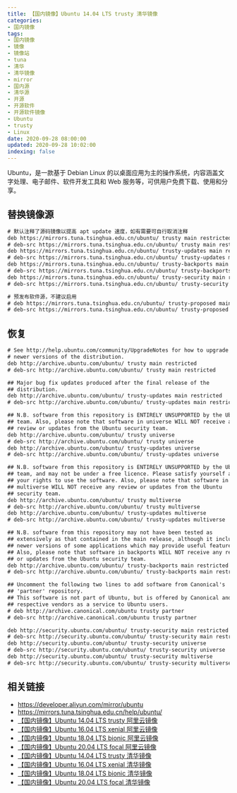 ```yaml
---
title: 【国内镜像】Ubuntu 14.04 LTS trusty 清华镜像
categories:
- 国内镜像
tags:
- 国内镜像
- 镜像
- 镜像站
- tuna
- 清华
- 清华镜像
- mirror
- 国内源
- 清华源
- 开源
- 开源软件
- 开源软件镜像
- Ubuntu
- trusty
- Linux
date: 2020-09-28 08:00:00
updated: 2020-09-28 10:02:00
indexing: false
---
```


Ubuntu，是一款基于 Debian Linux 的以桌面应用为主的操作系统，内容涵盖文字处理、电子邮件、软件开发工具和 Web 服务等，可供用户免费下载、使用和分享。

## 替换镜像源


```txt /etc/apt/sources.list
# 默认注释了源码镜像以提高 apt update 速度，如有需要可自行取消注释
deb https://mirrors.tuna.tsinghua.edu.cn/ubuntu/ trusty main restricted universe multiverse
# deb-src https://mirrors.tuna.tsinghua.edu.cn/ubuntu/ trusty main restricted universe multiverse
deb https://mirrors.tuna.tsinghua.edu.cn/ubuntu/ trusty-updates main restricted universe multiverse
# deb-src https://mirrors.tuna.tsinghua.edu.cn/ubuntu/ trusty-updates main restricted universe multiverse
deb https://mirrors.tuna.tsinghua.edu.cn/ubuntu/ trusty-backports main restricted universe multiverse
# deb-src https://mirrors.tuna.tsinghua.edu.cn/ubuntu/ trusty-backports main restricted universe multiverse
deb https://mirrors.tuna.tsinghua.edu.cn/ubuntu/ trusty-security main restricted universe multiverse
# deb-src https://mirrors.tuna.tsinghua.edu.cn/ubuntu/ trusty-security main restricted universe multiverse

# 预发布软件源，不建议启用
# deb https://mirrors.tuna.tsinghua.edu.cn/ubuntu/ trusty-proposed main restricted universe multiverse
# deb-src https://mirrors.tuna.tsinghua.edu.cn/ubuntu/ trusty-proposed main restricted universe multiverse
```

<!-- more -->

## 恢复


```txt /etc/apt/sources.list
# See http://help.ubuntu.com/community/UpgradeNotes for how to upgrade to
# newer versions of the distribution.
deb http://archive.ubuntu.com/ubuntu/ trusty main restricted
# deb-src http://archive.ubuntu.com/ubuntu/ trusty main restricted

## Major bug fix updates produced after the final release of the
## distribution.
deb http://archive.ubuntu.com/ubuntu/ trusty-updates main restricted
# deb-src http://archive.ubuntu.com/ubuntu/ trusty-updates main restricted

## N.B. software from this repository is ENTIRELY UNSUPPORTED by the Ubuntu
## team. Also, please note that software in universe WILL NOT receive any
## review or updates from the Ubuntu security team.
deb http://archive.ubuntu.com/ubuntu/ trusty universe
# deb-src http://archive.ubuntu.com/ubuntu/ trusty universe
deb http://archive.ubuntu.com/ubuntu/ trusty-updates universe
# deb-src http://archive.ubuntu.com/ubuntu/ trusty-updates universe

## N.B. software from this repository is ENTIRELY UNSUPPORTED by the Ubuntu
## team, and may not be under a free licence. Please satisfy yourself as to
## your rights to use the software. Also, please note that software in
## multiverse WILL NOT receive any review or updates from the Ubuntu
## security team.
deb http://archive.ubuntu.com/ubuntu/ trusty multiverse
# deb-src http://archive.ubuntu.com/ubuntu/ trusty multiverse
deb http://archive.ubuntu.com/ubuntu/ trusty-updates multiverse
# deb-src http://archive.ubuntu.com/ubuntu/ trusty-updates multiverse

## N.B. software from this repository may not have been tested as
## extensively as that contained in the main release, although it includes
## newer versions of some applications which may provide useful features.
## Also, please note that software in backports WILL NOT receive any review
## or updates from the Ubuntu security team.
deb http://archive.ubuntu.com/ubuntu/ trusty-backports main restricted universe multiverse
# deb-src http://archive.ubuntu.com/ubuntu/ trusty-backports main restricted universe multiverse

## Uncomment the following two lines to add software from Canonical's
## 'partner' repository.
## This software is not part of Ubuntu, but is offered by Canonical and the
## respective vendors as a service to Ubuntu users.
# deb http://archive.canonical.com/ubuntu trusty partner
# deb-src http://archive.canonical.com/ubuntu trusty partner

deb http://security.ubuntu.com/ubuntu/ trusty-security main restricted
# deb-src http://security.ubuntu.com/ubuntu/ trusty-security main restricted
deb http://security.ubuntu.com/ubuntu/ trusty-security universe
# deb-src http://security.ubuntu.com/ubuntu/ trusty-security universe
deb http://security.ubuntu.com/ubuntu/ trusty-security multiverse
# deb-src http://security.ubuntu.com/ubuntu/ trusty-security multiverse
```

<!-- more -->

## 相关链接

- https://developer.aliyun.com/mirror/ubuntu
- https://mirrors.tuna.tsinghua.edu.cn/help/ubuntu/
- [【国内镜像】Ubuntu 14.04 LTS trusty 阿里云镜像](/mirror/ubuntu-14-04-aliyun-mirror/)
- [【国内镜像】Ubuntu 16.04 LTS xenial 阿里云镜像](/mirror/ubuntu-16-04-aliyun-mirror/)
- [【国内镜像】Ubuntu 18.04 LTS bionic 阿里云镜像](/mirror/ubuntu-18-04-aliyun-mirror/)
- [【国内镜像】Ubuntu 20.04 LTS focal 阿里云镜像](/mirror/ubuntu-20-04-aliyun-mirror/)
- [【国内镜像】Ubuntu 14.04 LTS trusty 清华镜像](/mirror/ubuntu-14-04-tuna-mirror/)
- [【国内镜像】Ubuntu 16.04 LTS xenial 清华镜像](/mirror/ubuntu-16-04-tuna-mirror/)
- [【国内镜像】Ubuntu 18.04 LTS bionic 清华镜像](/mirror/ubuntu-18-04-tuna-mirror/)
- [【国内镜像】Ubuntu 20.04 LTS focal 清华镜像](/mirror/ubuntu-20-04-tuna-mirror/)


